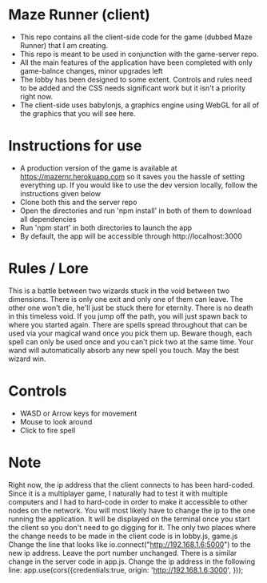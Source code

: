 # Maze Runner (client)
- This repo contains all the client-side code for the game (dubbed Maze Runner) that I am creating.
- This repo is meant to be used in conjunction with the game-server repo.
- All the main features of the application have been completed with only game-balnce changes, minor upgrades left 
- The lobby has been designed to some extent. Controls and rules need to be added and the CSS needs significant work but it isn't a priority right now.
- The client-side uses babylonjs, a graphics engine using WebGL for all of the graphics that you will see here.

# Instructions for use
- A production version of the game is available at https://mazernr.herokuapp.com so it saves you the hassle of setting everything up. If you would like to use the dev version locally, follow the instructions given below
- Clone both this and the server repo
- Open the directories and run 'npm install' in both of them to download all dependencies
- Run 'npm start' in both directories to launch the app
- By default, the app will be accessible through http://localhost:3000

# Rules / Lore
This is a battle between two wizards stuck in the void between two dimensions. There is only one exit and only one of them can leave. The other one won't die, he'll just be stuck there for eternity. There is no death in this timeless void. If you jump off the path, you will just spawn back to where you started again. There are spells spread throughout that can be used via your magical wand once you pick them up. Beware though, each spell can only be used once and you can't pick two at the same time. Your wand will automatically absorb any new spell you touch. May the best wizard win.

# Controls
- WASD or Arrow keys for movement
- Mouse to look around
- Click to fire spell

# Note
Right now, the ip address that the client connects to has been hard-coded. Since it is a multiplayer game, I naturally had to test it with multiple computers and I had to hard-code in order to make it accessible to other nodes on the network. You will most likely have to change the ip to the one running the application. It will be displayed on the terminal once you start the client so you don't need to go digging for it. The only two places where the change needs to be made in the client code is in lobby.js, game.js
Change the line that looks like io.connect("http://192.168.1.6:5000") to the new ip address. Leave the port number unchanged.
There is a similar change in the server code in app.js. Change the ip address in the following line: 
app.use(cors({credentials:true,
  origin: 'http://192.168.1.6:3000',
}));